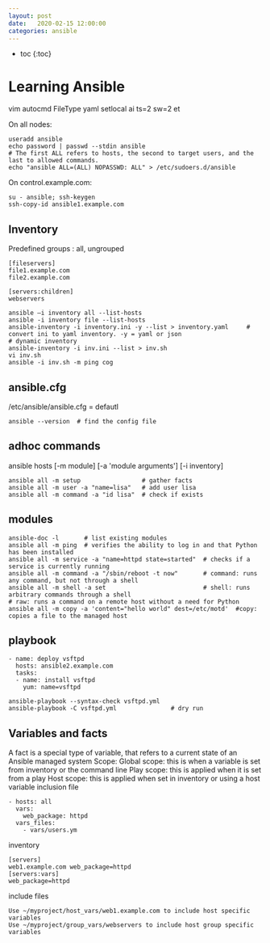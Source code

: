 ```yaml
---
layout: post
date:   2020-02-15 12:00:00
categories: ansible
---
```

* toc
{:toc}

# Learning Ansible

vim
autocmd FileType yaml setlocal ai ts=2 sw=2 et

On all nodes: 
~~~
useradd ansible
echo password | passwd --stdin ansible
# The first ALL refers to hosts, the second to target users, and the last to allowed commands. 
echo "ansible ALL=(ALL) NOPASSWD: ALL" > /etc/sudoers.d/ansible
~~~

On control.example.com: 
~~~
su - ansible; ssh-keygen
ssh-copy-id ansible1.example.com
~~~

## Inventory

Predefined groups : all, ungrouped

~~~
[fileservers]
file1.example.com
file2.example.com

[servers:children]
webservers
~~~

~~~
ansible –i inventory all --list-hosts
ansible -i inventory file --list-hosts
ansible-inventory -i inventory.ini -y --list > inventory.yaml     # convert ini to yaml inventory. -y = yaml or json
# dynamic inventory
ansible-inventory -i inv.ini --list > inv.sh
vi inv.sh 
ansible -i inv.sh -m ping cog
~~~

## ansible.cfg

/etc/ansible/ansible.cfg = defautl

~~~
ansible --version  # find the config file
~~~

## adhoc commands

ansible hosts [-m module] [-a 'module arguments'] [-i inventory]

~~~
ansible all -m setup                 # gather facts
ansible all -m user -a "name=lisa"   # add user lisa
ansible all -m command -a "id lisa"  # check if exists
~~~

## modules

~~~
ansible-doc -l       # list existing modules
ansible all -m ping  # verifies the ability to log in and that Python has been installed
ansible all -m service -a "name=httpd state=started"  # checks if a service is currently running
ansible all -m command -a "/sbin/reboot -t now"       # command: runs any command, but not through a shell
ansible all -m shell -a set                           # shell: runs arbitrary commands through a shell
# raw: runs a command on a remote host without a need for Python
ansible all -m copy -a 'content="hello world" dest=/etc/motd'  #copy: copies a file to the managed host
~~~

## playbook

~~~
- name: deploy vsftpd
  hosts: ansible2.example.com
  tasks:
  - name: install vsftpd
    yum: name=vsftpd
~~~

~~~
ansible-playbook --syntax-check vsftpd.yml
ansible-playbook -C vsftpd.yml               # dry run
~~~

## Variables and facts

A fact is a special type of variable, that refers to a current state of an Ansible managed system
Scope:
    Global scope: this is when a variable is set from inventory or the command line
    Play scope: this is applied when it is set from a play
    Host scope: this is applied when set in inventory or using a host variable inclusion file

~~~
- hosts: all
  vars:
    web_package: httpd
  vars_files:
    - vars/users.ym
~~~

inventory

~~~
[servers]
web1.example.com web_package=httpd
[servers:vars]
web_package=httpd
~~~

include files

~~~
Use ~/myproject/host_vars/web1.example.com to include host specific variables
Use ~/myproject/group_vars/webservers to include host group specific variables
~~~
